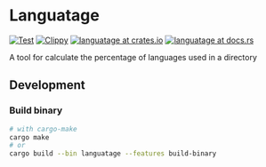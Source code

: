 # Languatage

[![Test](https://github.com/JichouP/languatage/actions/workflows/test.yaml/badge.svg)](https://github.com/JichouP/languatage/actions/workflows/test.yaml) [![Clippy](https://github.com/JichouP/languatage/actions/workflows/clippy.yaml/badge.svg)](https://github.com/JichouP/languatage/actions/workflows/clippy.yaml) [![languatage at crates.io](https://img.shields.io/crates/v/languatage.svg)](https://crates.io/crates/languatage) [![languatage at docs.rs](https://docs.rs/languatage/badge.svg)](https://docs.rs/languatage)

A tool for calculate the percentage of languages used in a directory

## Development

### Build binary

```sh
# with cargo-make
cargo make
# or
cargo build --bin languatage --features build-binary
```
